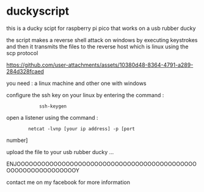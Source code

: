 # duckyscript
this is a ducky scipt  for raspberry pi pico that works on a usb rubber ducky  

the script makes a reverse shell attack  on windows by executing keystrokes and then it transmits the files to the reverse host which is linux using the scp protocol 



https://github.com/user-attachments/assets/10380d48-8364-4791-a289-284d328fcaed



you need : 
a linux machine and other one with windows 

configure the ssh key on your linux by entering the command : 

                ssh-keygen  
open a listener using the command : 

            netcat -lvnp [your ip address] -p [port
number] 

             
upload the file to your usb rubber ducky ...

ENJOOOOOOOOOOOOOOOOOOOOOOOOOOOOOOOOOOOOOOOOOOOOOOOOOOOOOOOOOOOOOY       


contact me on my facebook for more information 


